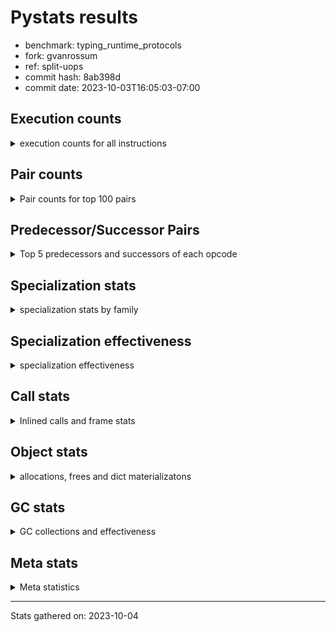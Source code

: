 
# Pystats results

- benchmark: typing_runtime_protocols
- fork: gvanrossum
- ref: split-uops
- commit hash: 8ab398d
- commit date: 2023-10-03T16:05:03-07:00

## Execution counts

<details>
<summary> execution counts for all instructions </summary>

|Name | Count | Self | Cumulative | Miss ratio | 
|---|---:|---:|---:|---:|
| LOAD_GLOBAL_MODULE | 49,718,488 | 13.6% | 13.6% |  |
| LOAD_FAST | 45,767,916 | 12.5% | 26.0% |  |
| STORE_FAST | 24,601,896 | 6.7% | 32.7% |  |
| LOAD_GLOBAL_BUILTIN | 22,364,520 | 6.1% | 38.8% |  |
| CALL | 20,822,000 | 5.7% | 44.5% |  |
| LOAD_FAST_LOAD_FAST | 16,988,460 | 4.6% | 49.2% |  |
| IS_OP | 16,373,760 | 4.5% | 53.6% |  |
| RESUME_CHECK | 15,606,180 | 4.3% | 57.9% |  |
| POP_JUMP_IF_FALSE | 15,243,264 | 4.2% | 62.0% |  |
| POP_JUMP_IF_TRUE | 14,788,608 | 4.0% | 66.1% |  |
| RETURN_VALUE | 12,226,680 | 3.3% | 69.4% |  |
| CALL_PY_EXACT_ARGS | 9,836,544 | 2.7% | 72.1% |  |
| LOAD_CONST | 9,763,416 | 2.7% | 74.7% |  |
| LOAD_ATTR | 7,915,504 | 2.2% | 76.9% |  |
| JUMP_BACKWARD | 6,992,952 | 1.9% | 78.8% |  |
| CONTAINS_OP | 6,285,312 | 1.7% | 80.5% |  |
| CALL_TYPE_1 | 6,285,312 | 1.7% | 82.2% |  |
| FOR_ITER_TUPLE | 6,193,992 | 1.7% | 83.9% |  |
| CALL_BUILTIN_FAST | 5,990,700 | 1.6% | 85.6% |  |
| TO_BOOL_BOOL | 5,990,400 | 1.6% | 87.2% |  |
| POP_TOP | 4,854,120 | 1.3% | 88.5% |  |
| NOP | 3,551,292 | 1.0% | 89.5% |  |
| GET_ITER | 3,496,116 | 1.0% | 90.4% |  |
| FOR_ITER_LIST | 2,334,720 | 0.6% | 91.1% |  |
| RETURN_CONST | 1,997,100 | 0.5% | 91.6% |  |
| INTERPRETER_EXIT | 1,997,100 | 0.5% | 92.2% |  |
| LOAD_DEREF | 1,996,980 | 0.5% | 92.7% |  |
| COPY_FREE_VARS | 1,996,860 | 0.5% | 93.3% |  |
| LOAD_SUPER_ATTR_METHOD | 1,996,800 | 0.5% | 93.8% |  |
| CALL_ISINSTANCE | 1,996,800 | 0.5% | 94.3% |  |
| CALL_BOUND_METHOD_EXACT_ARGS | 1,996,800 | 0.5% | 94.9% |  |
| FOR_ITER | 1,930,076 | 0.5% | 95.4% |  |
| PUSH_NULL | 1,776,696 | 0.5% | 95.9% |  |
| LOAD_ATTR_CLASS | 1,775,616 | 0.5% | 96.4% |  |
| JUMP_FORWARD | 1,775,616 | 0.5% | 96.9% |  |
| CALL_PY_WITH_DEFAULTS | 1,775,616 | 0.5% | 97.4% |  |
| CALL_METHOD_DESCRIPTOR_FAST | 1,775,616 | 0.5% | 97.8% |  |
| BUILD_MAP | 1,775,616 | 0.5% | 98.3% |  |
| RAISE_VARARGS | 1,382,400 | 0.4% | 98.7% |  |
| PUSH_EXC_INFO | 1,382,400 | 0.4% | 99.1% |  |
| POP_EXCEPT | 1,382,400 | 0.4% | 99.5% |  |
| CHECK_EXC_MATCH | 1,382,400 | 0.4% | 99.8% |  |
| POP_JUMP_IF_NONE | 393,216 | 0.1% | 99.9% |  |
| SWAP | 92,280 | 0.0% | 100.0% |  |
| BINARY_SUBSCR | 92,200 | 0.0% | 100.0% |  |
| FOR_ITER_RANGE | 30,780 | 0.0% | 100.0% |  |
| LIST_APPEND | 780 | 0.0% | 100.0% |  |
| LOAD_GLOBAL | 460 | 0.0% | 100.0% |  |
| STORE_ATTR_INSTANCE_VALUE | 240 | 0.0% | 100.0% |  |
| BUILD_LIST | 180 | 0.0% | 100.0% |  |
| LOAD_ATTR_MODULE | 160 | 0.0% | 100.0% |  |
| CALL_FUNCTION_EX | 120 | 0.0% | 100.0% |  |
| STORE_ATTR | 80 | 0.0% | 100.0% |  |
| LOAD_FAST_AND_CLEAR | 60 | 0.0% | 100.0% |  |
| LIST_EXTEND | 60 | 0.0% | 100.0% |  |
| CALL_INTRINSIC_1 | 60 | 0.0% | 100.0% |  |
| CALL_BUILTIN_CLASS | 60 | 0.0% | 100.0% |  |
| BUILD_TUPLE | 60 | 0.0% | 100.0% |  |
| BINARY_OP_SUBTRACT_FLOAT | 60 | 0.0% | 100.0% |  |
| BINARY_OP | 20 | 0.0% | 100.0% |  |


</details>

## Pair counts

<details>
<summary> Pair counts for top 100 pairs </summary>

|Pair | Count | Self | Cumulative | 
|---|---:|---:|---:|
| LOAD_GLOBAL_MODULE IS_OP | 14,991,360 | 4.1% | 4.1% |
| RESUME_CHECK LOAD_GLOBAL_MODULE | 11,833,384 | 3.2% | 7.3% |
| LOAD_GLOBAL_BUILTIN LOAD_FAST | 11,661,372 | 3.2% | 10.5% |
| LOAD_GLOBAL_MODULE LOAD_FAST | 11,612,160 | 3.2% | 13.7% |
| LOAD_FAST CALL | 11,218,964 | 3.1% | 16.7% |
| LOAD_FAST LOAD_GLOBAL_MODULE | 10,481,664 | 2.9% | 19.6% |
| IS_OP POP_JUMP_IF_FALSE | 10,088,448 | 2.8% | 22.3% |
| CALL_PY_EXACT_ARGS RESUME_CHECK | 9,836,544 | 2.7% | 25.0% |
| STORE_FAST LOAD_GLOBAL_BUILTIN | 7,323,988 | 2.0% | 27.0% |
| POP_JUMP_IF_FALSE LOAD_FAST | 7,102,464 | 1.9% | 28.9% |
| CALL CALL | 6,290,460 | 1.7% | 30.7% |
| LOAD_GLOBAL_MODULE LOAD_GLOBAL_MODULE | 6,285,952 | 1.7% | 32.4% |
| STORE_FAST LOAD_GLOBAL_MODULE | 6,285,392 | 1.7% | 34.1% |
| LOAD_FAST CALL_TYPE_1 | 6,285,312 | 1.7% | 35.8% |
| IS_OP POP_JUMP_IF_TRUE | 6,285,312 | 1.7% | 37.5% |
| CALL RETURN_VALUE | 6,285,312 | 1.7% | 39.2% |
| LOAD_FAST LOAD_CONST | 5,769,216 | 1.6% | 40.8% |
| RETURN_VALUE STORE_FAST | 5,720,064 | 1.6% | 42.4% |
| STORE_FAST LOAD_FAST | 5,665,548 | 1.5% | 43.9% |
| LOAD_GLOBAL_MODULE LOAD_FAST_LOAD_FAST | 5,548,032 | 1.5% | 45.4% |
| FOR_ITER_TUPLE STORE_FAST | 4,510,536 | 1.2% | 46.7% |
| RETURN_VALUE LOAD_GLOBAL_MODULE | 4,509,716 | 1.2% | 47.9% |
| POP_JUMP_IF_TRUE LOAD_FAST_LOAD_FAST | 4,509,696 | 1.2% | 49.1% |
| LOAD_GLOBAL_MODULE LOAD_GLOBAL_BUILTIN | 4,509,696 | 1.2% | 50.3% |
| LOAD_FAST_LOAD_FAST LOAD_ATTR | 4,509,696 | 1.2% | 51.6% |
| LOAD_ATTR CONTAINS_OP | 4,509,696 | 1.2% | 52.8% |
| CONTAINS_OP POP_JUMP_IF_TRUE | 4,509,696 | 1.2% | 54.0% |
| CALL_TYPE_1 CALL_PY_EXACT_ARGS | 4,509,696 | 1.2% | 55.3% |
| JUMP_BACKWARD FOR_ITER_TUPLE | 4,418,316 | 1.2% | 56.5% |
| POP_JUMP_IF_TRUE JUMP_BACKWARD | 4,417,536 | 1.2% | 57.7% |
| LOAD_CONST CALL_BUILTIN_FAST | 3,993,900 | 1.1% | 58.8% |
| TO_BOOL_BOOL POP_JUMP_IF_TRUE | 3,993,600 | 1.1% | 59.9% |
| POP_JUMP_IF_TRUE LOAD_GLOBAL_BUILTIN | 3,993,600 | 1.1% | 60.9% |
| LOAD_CONST LOAD_CONST | 3,993,600 | 1.1% | 62.0% |
| CALL_BUILTIN_FAST TO_BOOL_BOOL | 3,993,600 | 1.1% | 63.1% |
| STORE_FAST NOP | 3,551,232 | 1.0% | 64.1% |
| LOAD_FAST_LOAD_FAST CALL_PY_EXACT_ARGS | 3,551,232 | 1.0% | 65.1% |
| POP_JUMP_IF_FALSE LOAD_GLOBAL_BUILTIN | 3,379,200 | 0.9% | 66.0% |
| CALL STORE_FAST | 3,311,676 | 0.9% | 66.9% |
| JUMP_BACKWARD FOR_ITER_LIST | 2,150,400 | 0.6% | 67.5% |
| FOR_ITER_LIST STORE_FAST | 2,150,400 | 0.6% | 68.1% |
| RETURN_CONST INTERPRETER_EXIT | 1,997,100 | 0.5% | 68.6% |
| POP_TOP JUMP_BACKWARD | 1,997,100 | 0.5% | 69.1% |
| LOAD_GLOBAL_BUILTIN LOAD_FAST_LOAD_FAST | 1,997,100 | 0.5% | 69.7% |
| COPY_FREE_VARS RESUME_CHECK | 1,996,860 | 0.5% | 70.2% |
| TO_BOOL_BOOL POP_JUMP_IF_FALSE | 1,996,800 | 0.5% | 70.8% |
| RETURN_VALUE TO_BOOL_BOOL | 1,996,800 | 0.5% | 71.3% |
| RESUME_CHECK LOAD_FAST | 1,996,800 | 0.5% | 71.9% |
| LOAD_SUPER_ATTR_METHOD LOAD_FAST | 1,996,800 | 0.5% | 72.4% |
| LOAD_GLOBAL_BUILTIN LOAD_DEREF | 1,996,800 | 0.5% | 73.0% |
| LOAD_FAST_LOAD_FAST CALL_ISINSTANCE | 1,996,800 | 0.5% | 73.5% |
| LOAD_FAST_LOAD_FAST CALL_BUILTIN_FAST | 1,996,800 | 0.5% | 74.0% |
| LOAD_FAST LOAD_SUPER_ATTR_METHOD | 1,996,800 | 0.5% | 74.6% |
| LOAD_FAST CALL_BOUND_METHOD_EXACT_ARGS | 1,996,800 | 0.5% | 75.1% |
| LOAD_DEREF LOAD_FAST | 1,996,800 | 0.5% | 75.7% |
| CALL_ISINSTANCE POP_TOP | 1,996,800 | 0.5% | 76.2% |
| CALL_BUILTIN_FAST RETURN_VALUE | 1,996,800 | 0.5% | 76.8% |
| CALL_BOUND_METHOD_EXACT_ARGS RESUME_CHECK | 1,996,800 | 0.5% | 77.3% |
| CACHE COPY_FREE_VARS | 1,996,800 | 0.5% | 77.9% |
| LOAD_ATTR LOAD_FAST | 1,867,776 | 0.5% | 78.4% |
| LOAD_FAST PUSH_NULL | 1,776,396 | 0.5% | 78.8% |
| FOR_ITER STORE_FAST | 1,775,916 | 0.5% | 79.3% |
| STORE_FAST JUMP_FORWARD | 1,775,616 | 0.5% | 79.8% |
| RESUME_CHECK BUILD_MAP | 1,775,616 | 0.5% | 80.3% |
| PUSH_NULL LOAD_FAST_LOAD_FAST | 1,775,616 | 0.5% | 80.8% |
| POP_JUMP_IF_TRUE LOAD_GLOBAL_MODULE | 1,775,616 | 0.5% | 81.3% |
| NOP LOAD_GLOBAL_BUILTIN | 1,775,616 | 0.5% | 81.8% |
| NOP LOAD_FAST | 1,775,616 | 0.5% | 82.2% |
| LOAD_GLOBAL_MODULE STORE_FAST | 1,775,616 | 0.5% | 82.7% |
| LOAD_GLOBAL_MODULE CALL_METHOD_DESCRIPTOR_FAST | 1,775,616 | 0.5% | 83.2% |
| LOAD_GLOBAL_BUILTIN LOAD_GLOBAL_MODULE | 1,775,616 | 0.5% | 83.7% |
| LOAD_GLOBAL_BUILTIN LOAD_ATTR_CLASS | 1,775,616 | 0.5% | 84.2% |
| LOAD_GLOBAL_BUILTIN LOAD_ATTR | 1,775,616 | 0.5% | 84.7% |
| LOAD_FAST_LOAD_FAST LOAD_GLOBAL_MODULE | 1,775,616 | 0.5% | 85.1% |
| LOAD_FAST_LOAD_FAST CALL_PY_WITH_DEFAULTS | 1,775,616 | 0.5% | 85.6% |
| LOAD_FAST STORE_FAST | 1,775,616 | 0.5% | 86.1% |
| LOAD_FAST CALL_PY_EXACT_ARGS | 1,775,616 | 0.5% | 86.6% |
| LOAD_CONST CALL | 1,775,616 | 0.5% | 87.1% |
| LOAD_ATTR_CLASS LOAD_FAST_LOAD_FAST | 1,775,616 | 0.5% | 87.6% |
| JUMP_FORWARD LOAD_GLOBAL_MODULE | 1,775,616 | 0.5% | 88.0% |
| GET_ITER FOR_ITER_TUPLE | 1,775,616 | 0.5% | 88.5% |
| CONTAINS_OP POP_JUMP_IF_FALSE | 1,775,616 | 0.5% | 89.0% |
| CALL_TYPE_1 STORE_FAST | 1,775,616 | 0.5% | 89.5% |
| CALL_PY_WITH_DEFAULTS RESUME_CHECK | 1,775,616 | 0.5% | 90.0% |
| CALL_METHOD_DESCRIPTOR_FAST RETURN_VALUE | 1,775,616 | 0.5% | 90.5% |
| CALL GET_ITER | 1,775,616 | 0.5% | 91.0% |
| CALL CONTAINS_OP | 1,775,616 | 0.5% | 91.4% |
| BUILD_MAP STORE_FAST | 1,775,616 | 0.5% | 91.9% |
| LOAD_GLOBAL_MODULE RETURN_VALUE | 1,683,456 | 0.5% | 92.4% |
| FOR_ITER_TUPLE LOAD_GLOBAL_MODULE | 1,683,456 | 0.5% | 92.8% |
| LOAD_FAST LOAD_ATTR | 1,628,160 | 0.4% | 93.3% |
| GET_ITER FOR_ITER | 1,536,060 | 0.4% | 93.7% |
| POP_JUMP_IF_FALSE LOAD_GLOBAL_MODULE | 1,536,000 | 0.4% | 94.1% |
| LOAD_GLOBAL_MODULE CALL | 1,536,000 | 0.4% | 94.5% |
| LOAD_ATTR GET_ITER | 1,536,000 | 0.4% | 95.0% |
| RAISE_VARARGS PUSH_EXC_INFO | 1,382,400 | 0.4% | 95.3% |
| PUSH_EXC_INFO LOAD_GLOBAL_BUILTIN | 1,382,400 | 0.4% | 95.7% |
| POP_TOP RETURN_CONST | 1,382,400 | 0.4% | 96.1% |
| POP_TOP POP_EXCEPT | 1,382,400 | 0.4% | 96.5% |
| POP_JUMP_IF_FALSE POP_TOP | 1,382,400 | 0.4% | 96.8% |


</details>

## Predecessor/Successor Pairs

<details>
<summary> Top 5 predecessors and successors of each opcode </summary>

### CACHE

<details>
<summary> Successors and predecessors for CACHE </summary>

|Predecessors | Count | Percentage | 
|---|---:|---:|

|Successors | Count | Percentage | 
|---|---:|---:|
| COPY_FREE_VARS | 1,996,800 | 100.0% |
| RESUME_CHECK | 300 | 0.0% |


</details>

### BINARY_SUBSCR

<details>
<summary> Successors and predecessors for BINARY_SUBSCR </summary>

|Predecessors | Count | Percentage | 
|---|---:|---:|
| LOAD_FAST | 92,160 | 100.0% |
| BINARY_SUBSCR | 40 | 0.0% |

|Successors | Count | Percentage | 
|---|---:|---:|
| SWAP | 92,160 | 100.0% |
| BINARY_SUBSCR | 40 | 0.0% |


</details>

### CHECK_EXC_MATCH

<details>
<summary> Successors and predecessors for CHECK_EXC_MATCH </summary>

|Predecessors | Count | Percentage | 
|---|---:|---:|
| LOAD_GLOBAL_BUILTIN | 1,382,400 | 100.0% |

|Successors | Count | Percentage | 
|---|---:|---:|
| POP_JUMP_IF_FALSE | 1,382,400 | 100.0% |


</details>

### GET_ITER

<details>
<summary> Successors and predecessors for GET_ITER </summary>

|Predecessors | Count | Percentage | 
|---|---:|---:|
| CALL | 1,775,616 | 50.8% |
| LOAD_ATTR | 1,536,000 | 43.9% |
| LOAD_FAST | 184,320 | 5.3% |
| LOAD_CONST | 60 | 0.0% |
| CALL_BUILTIN_CLASS | 60 | 0.0% |

|Successors | Count | Percentage | 
|---|---:|---:|
| FOR_ITER_TUPLE | 1,775,616 | 50.8% |
| FOR_ITER | 1,536,060 | 43.9% |
| FOR_ITER_LIST | 184,320 | 5.3% |
| LOAD_FAST_AND_CLEAR | 60 | 0.0% |
| FOR_ITER_RANGE | 60 | 0.0% |


</details>

### INTERPRETER_EXIT

<details>
<summary> Successors and predecessors for INTERPRETER_EXIT </summary>

|Predecessors | Count | Percentage | 
|---|---:|---:|
| RETURN_CONST | 1,997,100 | 100.0% |

|Successors | Count | Percentage | 
|---|---:|---:|


</details>

### NOP

<details>
<summary> Successors and predecessors for NOP </summary>

|Predecessors | Count | Percentage | 
|---|---:|---:|
| STORE_FAST | 3,551,232 | 100.0% |
| POP_TOP | 60 | 0.0% |

|Successors | Count | Percentage | 
|---|---:|---:|
| LOAD_GLOBAL_BUILTIN | 1,775,616 | 50.0% |
| LOAD_FAST | 1,775,616 | 50.0% |
| LOAD_DEREF | 60 | 0.0% |


</details>

### POP_EXCEPT

<details>
<summary> Successors and predecessors for POP_EXCEPT </summary>

|Predecessors | Count | Percentage | 
|---|---:|---:|
| POP_TOP | 1,382,400 | 100.0% |

|Successors | Count | Percentage | 
|---|---:|---:|
| POP_TOP | 1,382,400 | 100.0% |


</details>

### POP_TOP

<details>
<summary> Successors and predecessors for POP_TOP </summary>

|Predecessors | Count | Percentage | 
|---|---:|---:|
| CALL_ISINSTANCE | 1,996,800 | 41.1% |
| POP_JUMP_IF_FALSE | 1,382,400 | 28.5% |
| POP_EXCEPT | 1,382,400 | 28.5% |
| SWAP | 92,160 | 1.9% |
| CALL_BUILTIN_FAST | 300 | 0.0% |

|Successors | Count | Percentage | 
|---|---:|---:|
| JUMP_BACKWARD | 1,997,100 | 41.1% |
| RETURN_CONST | 1,382,400 | 28.5% |
| POP_EXCEPT | 1,382,400 | 28.5% |
| RETURN_VALUE | 92,160 | 1.9% |
| NOP | 60 | 0.0% |


</details>

### PUSH_EXC_INFO

<details>
<summary> Successors and predecessors for PUSH_EXC_INFO </summary>

|Predecessors | Count | Percentage | 
|---|---:|---:|
| RAISE_VARARGS | 1,382,400 | 100.0% |

|Successors | Count | Percentage | 
|---|---:|---:|
| LOAD_GLOBAL_BUILTIN | 1,382,400 | 100.0% |


</details>

### PUSH_NULL

<details>
<summary> Successors and predecessors for PUSH_NULL </summary>

|Predecessors | Count | Percentage | 
|---|---:|---:|
| LOAD_FAST | 1,776,396 | 100.0% |
| LOAD_ATTR_MODULE | 160 | 0.0% |
| LOAD_DEREF | 120 | 0.0% |
| LOAD_ATTR | 20 | 0.0% |

|Successors | Count | Percentage | 
|---|---:|---:|
| LOAD_FAST_LOAD_FAST | 1,775,616 | 99.9% |
| CALL | 960 | 0.1% |
| LOAD_FAST | 120 | 0.0% |


</details>

### RETURN_VALUE

<details>
<summary> Successors and predecessors for RETURN_VALUE </summary>

|Predecessors | Count | Percentage | 
|---|---:|---:|
| CALL | 6,285,312 | 51.4% |
| CALL_BUILTIN_FAST | 1,996,800 | 16.3% |
| CALL_METHOD_DESCRIPTOR_FAST | 1,775,616 | 14.5% |
| LOAD_GLOBAL_MODULE | 1,683,456 | 13.8% |
| LOAD_FAST | 393,216 | 3.2% |

|Successors | Count | Percentage | 
|---|---:|---:|
| STORE_FAST | 5,720,064 | 46.8% |
| LOAD_GLOBAL_MODULE | 4,509,716 | 36.9% |
| TO_BOOL_BOOL | 1,996,800 | 16.3% |
| RETURN_VALUE | 60 | 0.0% |
| LOAD_GLOBAL | 40 | 0.0% |


</details>

### BINARY_OP

<details>
<summary> Successors and predecessors for BINARY_OP </summary>

|Predecessors | Count | Percentage | 
|---|---:|---:|
| LOAD_FAST | 20 | 100.0% |

|Successors | Count | Percentage | 
|---|---:|---:|
| BINARY_OP_SUBTRACT_FLOAT | 20 | 100.0% |


</details>

### BUILD_LIST

<details>
<summary> Successors and predecessors for BUILD_LIST </summary>

|Predecessors | Count | Percentage | 
|---|---:|---:|
| SWAP | 60 | 33.3% |
| LOAD_GLOBAL_MODULE | 60 | 33.3% |
| LOAD_FAST | 60 | 33.3% |

|Successors | Count | Percentage | 
|---|---:|---:|
| SWAP | 60 | 33.3% |
| STORE_FAST | 60 | 33.3% |
| LOAD_DEREF | 60 | 33.3% |


</details>

### BUILD_MAP

<details>
<summary> Successors and predecessors for BUILD_MAP </summary>

|Predecessors | Count | Percentage | 
|---|---:|---:|
| RESUME_CHECK | 1,775,616 | 100.0% |

|Successors | Count | Percentage | 
|---|---:|---:|
| STORE_FAST | 1,775,616 | 100.0% |


</details>

### BUILD_TUPLE

<details>
<summary> Successors and predecessors for BUILD_TUPLE </summary>

|Predecessors | Count | Percentage | 
|---|---:|---:|
| LOAD_GLOBAL_MODULE | 60 | 100.0% |

|Successors | Count | Percentage | 
|---|---:|---:|
| GET_ITER | 60 | 100.0% |


</details>

### CALL

<details>
<summary> Successors and predecessors for CALL </summary>

|Predecessors | Count | Percentage | 
|---|---:|---:|
| LOAD_FAST | 11,218,964 | 53.9% |
| CALL | 6,290,460 | 30.2% |
| LOAD_CONST | 1,775,616 | 8.5% |
| LOAD_GLOBAL_MODULE | 1,536,000 | 7.4% |
| PUSH_NULL | 960 | 0.0% |

|Successors | Count | Percentage | 
|---|---:|---:|
| CALL | 6,290,460 | 30.2% |
| RETURN_VALUE | 6,285,312 | 30.2% |
| STORE_FAST | 3,311,676 | 15.9% |
| GET_ITER | 1,775,616 | 8.5% |
| CONTAINS_OP | 1,775,616 | 8.5% |


</details>

### CALL_FUNCTION_EX

<details>
<summary> Successors and predecessors for CALL_FUNCTION_EX </summary>

|Predecessors | Count | Percentage | 
|---|---:|---:|
| LOAD_FAST | 60 | 50.0% |
| CALL_INTRINSIC_1 | 60 | 50.0% |

|Successors | Count | Percentage | 
|---|---:|---:|
| RESUME_CHECK | 60 | 50.0% |
| COPY_FREE_VARS | 60 | 50.0% |


</details>

### CALL_INTRINSIC_1

<details>
<summary> Successors and predecessors for CALL_INTRINSIC_1 </summary>

|Predecessors | Count | Percentage | 
|---|---:|---:|
| LIST_EXTEND | 60 | 100.0% |

|Successors | Count | Percentage | 
|---|---:|---:|
| CALL_FUNCTION_EX | 60 | 100.0% |


</details>

### CONTAINS_OP

<details>
<summary> Successors and predecessors for CONTAINS_OP </summary>

|Predecessors | Count | Percentage | 
|---|---:|---:|
| LOAD_ATTR | 4,509,696 | 71.7% |
| CALL | 1,775,616 | 28.3% |

|Successors | Count | Percentage | 
|---|---:|---:|
| POP_JUMP_IF_TRUE | 4,509,696 | 71.7% |
| POP_JUMP_IF_FALSE | 1,775,616 | 28.3% |


</details>

### COPY_FREE_VARS

<details>
<summary> Successors and predecessors for COPY_FREE_VARS </summary>

|Predecessors | Count | Percentage | 
|---|---:|---:|
| CACHE | 1,996,800 | 100.0% |
| CALL_FUNCTION_EX | 60 | 0.0% |

|Successors | Count | Percentage | 
|---|---:|---:|
| RESUME_CHECK | 1,996,860 | 100.0% |


</details>

### FOR_ITER

<details>
<summary> Successors and predecessors for FOR_ITER </summary>

|Predecessors | Count | Percentage | 
|---|---:|---:|
| GET_ITER | 1,536,060 | 79.6% |
| JUMP_BACKWARD | 393,516 | 20.4% |
| FOR_ITER | 500 | 0.0% |

|Successors | Count | Percentage | 
|---|---:|---:|
| STORE_FAST | 1,775,916 | 92.0% |
| RETURN_CONST | 153,660 | 8.0% |
| FOR_ITER | 500 | 0.0% |


</details>

### IS_OP

<details>
<summary> Successors and predecessors for IS_OP </summary>

|Predecessors | Count | Percentage | 
|---|---:|---:|
| LOAD_GLOBAL_MODULE | 14,991,360 | 91.6% |
| LOAD_FAST_LOAD_FAST | 1,382,400 | 8.4% |

|Successors | Count | Percentage | 
|---|---:|---:|
| POP_JUMP_IF_FALSE | 10,088,448 | 61.6% |
| POP_JUMP_IF_TRUE | 6,285,312 | 38.4% |


</details>

### JUMP_BACKWARD

<details>
<summary> Successors and predecessors for JUMP_BACKWARD </summary>

|Predecessors | Count | Percentage | 
|---|---:|---:|
| POP_JUMP_IF_TRUE | 4,417,536 | 63.2% |
| POP_TOP | 1,997,100 | 28.6% |
| POP_JUMP_IF_NONE | 393,216 | 5.6% |
| FOR_ITER_LIST | 184,320 | 2.6% |
| LIST_APPEND | 780 | 0.0% |

|Successors | Count | Percentage | 
|---|---:|---:|
| FOR_ITER_TUPLE | 4,418,316 | 63.2% |
| FOR_ITER_LIST | 2,150,400 | 30.8% |
| FOR_ITER | 393,516 | 5.6% |
| FOR_ITER_RANGE | 30,720 | 0.4% |


</details>

### JUMP_FORWARD

<details>
<summary> Successors and predecessors for JUMP_FORWARD </summary>

|Predecessors | Count | Percentage | 
|---|---:|---:|
| STORE_FAST | 1,775,616 | 100.0% |

|Successors | Count | Percentage | 
|---|---:|---:|
| LOAD_GLOBAL_MODULE | 1,775,616 | 100.0% |


</details>

### LIST_APPEND

<details>
<summary> Successors and predecessors for LIST_APPEND </summary>

|Predecessors | Count | Percentage | 
|---|---:|---:|
| CALL | 780 | 100.0% |

|Successors | Count | Percentage | 
|---|---:|---:|
| JUMP_BACKWARD | 780 | 100.0% |


</details>

### LIST_EXTEND

<details>
<summary> Successors and predecessors for LIST_EXTEND </summary>

|Predecessors | Count | Percentage | 
|---|---:|---:|
| LOAD_DEREF | 60 | 100.0% |

|Successors | Count | Percentage | 
|---|---:|---:|
| CALL_INTRINSIC_1 | 60 | 100.0% |


</details>

### LOAD_ATTR

<details>
<summary> Successors and predecessors for LOAD_ATTR </summary>

|Predecessors | Count | Percentage | 
|---|---:|---:|
| LOAD_FAST_LOAD_FAST | 4,509,696 | 57.0% |
| LOAD_GLOBAL_BUILTIN | 1,775,616 | 22.4% |
| LOAD_FAST | 1,628,160 | 20.6% |
| LOAD_ATTR | 1,952 | 0.0% |
| LOAD_GLOBAL_MODULE | 60 | 0.0% |

|Successors | Count | Percentage | 
|---|---:|---:|
| CONTAINS_OP | 4,509,696 | 57.0% |
| LOAD_FAST | 1,867,776 | 23.6% |
| GET_ITER | 1,536,000 | 19.4% |
| LOAD_ATTR | 1,952 | 0.0% |
| LOAD_ATTR_MODULE | 60 | 0.0% |


</details>

### LOAD_CONST

<details>
<summary> Successors and predecessors for LOAD_CONST </summary>

|Predecessors | Count | Percentage | 
|---|---:|---:|
| LOAD_FAST | 5,769,216 | 59.1% |
| LOAD_CONST | 3,993,600 | 40.9% |
| RESUME_CHECK | 300 | 0.0% |
| LOAD_FAST_LOAD_FAST | 300 | 0.0% |

|Successors | Count | Percentage | 
|---|---:|---:|
| CALL_BUILTIN_FAST | 3,993,900 | 40.9% |
| LOAD_CONST | 3,993,600 | 40.9% |
| CALL | 1,775,616 | 18.2% |
| LOAD_FAST | 240 | 0.0% |
| GET_ITER | 60 | 0.0% |


</details>

### LOAD_DEREF

<details>
<summary> Successors and predecessors for LOAD_DEREF </summary>

|Predecessors | Count | Percentage | 
|---|---:|---:|
| LOAD_GLOBAL_BUILTIN | 1,996,800 | 100.0% |
| RESUME_CHECK | 60 | 0.0% |
| NOP | 60 | 0.0% |
| BUILD_LIST | 60 | 0.0% |

|Successors | Count | Percentage | 
|---|---:|---:|
| LOAD_FAST | 1,996,800 | 100.0% |
| PUSH_NULL | 120 | 0.0% |
| LIST_EXTEND | 60 | 0.0% |


</details>

### LOAD_FAST

<details>
<summary> Successors and predecessors for LOAD_FAST </summary>

|Predecessors | Count | Percentage | 
|---|---:|---:|
| LOAD_GLOBAL_BUILTIN | 11,661,372 | 25.5% |
| LOAD_GLOBAL_MODULE | 11,612,160 | 25.4% |
| POP_JUMP_IF_FALSE | 7,102,464 | 15.5% |
| STORE_FAST | 5,665,548 | 12.4% |
| RESUME_CHECK | 1,996,800 | 4.4% |

|Successors | Count | Percentage | 
|---|---:|---:|
| CALL | 11,218,964 | 24.5% |
| LOAD_GLOBAL_MODULE | 10,481,664 | 22.9% |
| CALL_TYPE_1 | 6,285,312 | 13.7% |
| LOAD_CONST | 5,769,216 | 12.6% |
| LOAD_SUPER_ATTR_METHOD | 1,996,800 | 4.4% |


</details>

### LOAD_FAST_AND_CLEAR

<details>
<summary> Successors and predecessors for LOAD_FAST_AND_CLEAR </summary>

|Predecessors | Count | Percentage | 
|---|---:|---:|
| GET_ITER | 60 | 100.0% |

|Successors | Count | Percentage | 
|---|---:|---:|
| SWAP | 60 | 100.0% |


</details>

### LOAD_FAST_LOAD_FAST

<details>
<summary> Successors and predecessors for LOAD_FAST_LOAD_FAST </summary>

|Predecessors | Count | Percentage | 
|---|---:|---:|
| LOAD_GLOBAL_MODULE | 5,548,032 | 32.7% |
| POP_JUMP_IF_TRUE | 4,509,696 | 26.5% |
| LOAD_GLOBAL_BUILTIN | 1,997,100 | 11.8% |
| PUSH_NULL | 1,775,616 | 10.5% |
| LOAD_ATTR_CLASS | 1,775,616 | 10.5% |

|Successors | Count | Percentage | 
|---|---:|---:|
| LOAD_ATTR | 4,509,696 | 26.5% |
| CALL_PY_EXACT_ARGS | 3,551,232 | 20.9% |
| CALL_ISINSTANCE | 1,996,800 | 11.8% |
| CALL_BUILTIN_FAST | 1,996,800 | 11.8% |
| LOAD_GLOBAL_MODULE | 1,775,616 | 10.5% |


</details>

### LOAD_GLOBAL

<details>
<summary> Successors and predecessors for LOAD_GLOBAL </summary>

|Predecessors | Count | Percentage | 
|---|---:|---:|
| LOAD_GLOBAL_MODULE | 320 | 69.6% |
| STORE_FAST | 60 | 13.0% |
| RETURN_VALUE | 40 | 8.7% |
| RESUME_CHECK | 20 | 4.3% |
| FOR_ITER_RANGE | 20 | 4.3% |

|Successors | Count | Percentage | 
|---|---:|---:|
| LOAD_GLOBAL_MODULE | 420 | 91.3% |
| LOAD_GLOBAL_BUILTIN | 20 | 4.3% |
| LOAD_ATTR | 20 | 4.3% |


</details>

### POP_JUMP_IF_FALSE

<details>
<summary> Successors and predecessors for POP_JUMP_IF_FALSE </summary>

|Predecessors | Count | Percentage | 
|---|---:|---:|
| IS_OP | 10,088,448 | 66.2% |
| TO_BOOL_BOOL | 1,996,800 | 13.1% |
| CONTAINS_OP | 1,775,616 | 11.6% |
| CHECK_EXC_MATCH | 1,382,400 | 9.1% |

|Successors | Count | Percentage | 
|---|---:|---:|
| LOAD_FAST | 7,102,464 | 46.6% |
| LOAD_GLOBAL_BUILTIN | 3,379,200 | 22.2% |
| LOAD_GLOBAL_MODULE | 1,536,000 | 10.1% |
| POP_TOP | 1,382,400 | 9.1% |
| LOAD_FAST_LOAD_FAST | 1,382,400 | 9.1% |


</details>

### POP_JUMP_IF_NONE

<details>
<summary> Successors and predecessors for POP_JUMP_IF_NONE </summary>

|Predecessors | Count | Percentage | 
|---|---:|---:|
| LOAD_FAST | 393,216 | 100.0% |

|Successors | Count | Percentage | 
|---|---:|---:|
| JUMP_BACKWARD | 393,216 | 100.0% |


</details>

### POP_JUMP_IF_TRUE

<details>
<summary> Successors and predecessors for POP_JUMP_IF_TRUE </summary>

|Predecessors | Count | Percentage | 
|---|---:|---:|
| IS_OP | 6,285,312 | 42.5% |
| CONTAINS_OP | 4,509,696 | 30.5% |
| TO_BOOL_BOOL | 3,993,600 | 27.0% |

|Successors | Count | Percentage | 
|---|---:|---:|
| LOAD_FAST_LOAD_FAST | 4,509,696 | 30.5% |
| JUMP_BACKWARD | 4,417,536 | 29.9% |
| LOAD_GLOBAL_BUILTIN | 3,993,600 | 27.0% |
| LOAD_GLOBAL_MODULE | 1,775,616 | 12.0% |
| LOAD_FAST | 92,160 | 0.6% |


</details>

### RAISE_VARARGS

<details>
<summary> Successors and predecessors for RAISE_VARARGS </summary>

|Predecessors | Count | Percentage | 
|---|---:|---:|
| CALL | 1,382,400 | 100.0% |

|Successors | Count | Percentage | 
|---|---:|---:|
| PUSH_EXC_INFO | 1,382,400 | 100.0% |


</details>

### RETURN_CONST

<details>
<summary> Successors and predecessors for RETURN_CONST </summary>

|Predecessors | Count | Percentage | 
|---|---:|---:|
| POP_TOP | 1,382,400 | 69.2% |
| POP_JUMP_IF_FALSE | 460,800 | 23.1% |
| FOR_ITER | 153,660 | 7.7% |
| STORE_ATTR_INSTANCE_VALUE | 240 | 0.0% |

|Successors | Count | Percentage | 
|---|---:|---:|
| INTERPRETER_EXIT | 1,997,100 | 100.0% |


</details>

### STORE_ATTR

<details>
<summary> Successors and predecessors for STORE_ATTR </summary>

|Predecessors | Count | Percentage | 
|---|---:|---:|
| LOAD_FAST | 80 | 100.0% |

|Successors | Count | Percentage | 
|---|---:|---:|
| STORE_ATTR_INSTANCE_VALUE | 80 | 100.0% |


</details>

### STORE_FAST

<details>
<summary> Successors and predecessors for STORE_FAST </summary>

|Predecessors | Count | Percentage | 
|---|---:|---:|
| RETURN_VALUE | 5,720,064 | 23.3% |
| FOR_ITER_TUPLE | 4,510,536 | 18.3% |
| CALL | 3,311,676 | 13.5% |
| FOR_ITER_LIST | 2,150,400 | 8.7% |
| FOR_ITER | 1,775,916 | 7.2% |

|Successors | Count | Percentage | 
|---|---:|---:|
| LOAD_GLOBAL_BUILTIN | 7,323,988 | 29.8% |
| LOAD_GLOBAL_MODULE | 6,285,392 | 25.5% |
| LOAD_FAST | 5,665,548 | 23.0% |
| NOP | 3,551,232 | 14.4% |
| JUMP_FORWARD | 1,775,616 | 7.2% |


</details>

### SWAP

<details>
<summary> Successors and predecessors for SWAP </summary>

|Predecessors | Count | Percentage | 
|---|---:|---:|
| BINARY_SUBSCR | 92,160 | 99.9% |
| LOAD_FAST_AND_CLEAR | 60 | 0.1% |
| BUILD_LIST | 60 | 0.1% |

|Successors | Count | Percentage | 
|---|---:|---:|
| POP_TOP | 92,160 | 99.9% |
| FOR_ITER_TUPLE | 60 | 0.1% |
| BUILD_LIST | 60 | 0.1% |


</details>

### BINARY_OP_SUBTRACT_FLOAT

<details>
<summary> Successors and predecessors for BINARY_OP_SUBTRACT_FLOAT </summary>

|Predecessors | Count | Percentage | 
|---|---:|---:|
| LOAD_FAST | 40 | 66.7% |
| BINARY_OP | 20 | 33.3% |

|Successors | Count | Percentage | 
|---|---:|---:|
| RETURN_VALUE | 60 | 100.0% |


</details>

### CALL_BOUND_METHOD_EXACT_ARGS

<details>
<summary> Successors and predecessors for CALL_BOUND_METHOD_EXACT_ARGS </summary>

|Predecessors | Count | Percentage | 
|---|---:|---:|
| LOAD_FAST | 1,996,800 | 100.0% |

|Successors | Count | Percentage | 
|---|---:|---:|
| RESUME_CHECK | 1,996,800 | 100.0% |


</details>

### CALL_BUILTIN_CLASS

<details>
<summary> Successors and predecessors for CALL_BUILTIN_CLASS </summary>

|Predecessors | Count | Percentage | 
|---|---:|---:|
| LOAD_FAST | 40 | 66.7% |
| CALL | 20 | 33.3% |

|Successors | Count | Percentage | 
|---|---:|---:|
| GET_ITER | 60 | 100.0% |


</details>

### CALL_BUILTIN_FAST

<details>
<summary> Successors and predecessors for CALL_BUILTIN_FAST </summary>

|Predecessors | Count | Percentage | 
|---|---:|---:|
| LOAD_CONST | 3,993,900 | 66.7% |
| LOAD_FAST_LOAD_FAST | 1,996,800 | 33.3% |

|Successors | Count | Percentage | 
|---|---:|---:|
| TO_BOOL_BOOL | 3,993,600 | 66.7% |
| RETURN_VALUE | 1,996,800 | 33.3% |
| POP_TOP | 300 | 0.0% |


</details>

### CALL_ISINSTANCE

<details>
<summary> Successors and predecessors for CALL_ISINSTANCE </summary>

|Predecessors | Count | Percentage | 
|---|---:|---:|
| LOAD_FAST_LOAD_FAST | 1,996,800 | 100.0% |

|Successors | Count | Percentage | 
|---|---:|---:|
| POP_TOP | 1,996,800 | 100.0% |


</details>

### CALL_METHOD_DESCRIPTOR_FAST

<details>
<summary> Successors and predecessors for CALL_METHOD_DESCRIPTOR_FAST </summary>

|Predecessors | Count | Percentage | 
|---|---:|---:|
| LOAD_GLOBAL_MODULE | 1,775,616 | 100.0% |

|Successors | Count | Percentage | 
|---|---:|---:|
| RETURN_VALUE | 1,775,616 | 100.0% |


</details>

### CALL_PY_EXACT_ARGS

<details>
<summary> Successors and predecessors for CALL_PY_EXACT_ARGS </summary>

|Predecessors | Count | Percentage | 
|---|---:|---:|
| CALL_TYPE_1 | 4,509,696 | 45.8% |
| LOAD_FAST_LOAD_FAST | 3,551,232 | 36.1% |
| LOAD_FAST | 1,775,616 | 18.1% |

|Successors | Count | Percentage | 
|---|---:|---:|
| RESUME_CHECK | 9,836,544 | 100.0% |


</details>

### CALL_PY_WITH_DEFAULTS

<details>
<summary> Successors and predecessors for CALL_PY_WITH_DEFAULTS </summary>

|Predecessors | Count | Percentage | 
|---|---:|---:|
| LOAD_FAST_LOAD_FAST | 1,775,616 | 100.0% |

|Successors | Count | Percentage | 
|---|---:|---:|
| RESUME_CHECK | 1,775,616 | 100.0% |


</details>

### CALL_TYPE_1

<details>
<summary> Successors and predecessors for CALL_TYPE_1 </summary>

|Predecessors | Count | Percentage | 
|---|---:|---:|
| LOAD_FAST | 6,285,312 | 100.0% |

|Successors | Count | Percentage | 
|---|---:|---:|
| CALL_PY_EXACT_ARGS | 4,509,696 | 71.7% |
| STORE_FAST | 1,775,616 | 28.3% |


</details>

### FOR_ITER_LIST

<details>
<summary> Successors and predecessors for FOR_ITER_LIST </summary>

|Predecessors | Count | Percentage | 
|---|---:|---:|
| JUMP_BACKWARD | 2,150,400 | 92.1% |
| GET_ITER | 184,320 | 7.9% |

|Successors | Count | Percentage | 
|---|---:|---:|
| STORE_FAST | 2,150,400 | 92.1% |
| JUMP_BACKWARD | 184,320 | 7.9% |


</details>

### FOR_ITER_RANGE

<details>
<summary> Successors and predecessors for FOR_ITER_RANGE </summary>

|Predecessors | Count | Percentage | 
|---|---:|---:|
| JUMP_BACKWARD | 30,720 | 99.8% |
| GET_ITER | 60 | 0.2% |

|Successors | Count | Percentage | 
|---|---:|---:|
| STORE_FAST | 30,720 | 99.8% |
| LOAD_GLOBAL_MODULE | 40 | 0.1% |
| LOAD_GLOBAL | 20 | 0.1% |


</details>

### FOR_ITER_TUPLE

<details>
<summary> Successors and predecessors for FOR_ITER_TUPLE </summary>

|Predecessors | Count | Percentage | 
|---|---:|---:|
| JUMP_BACKWARD | 4,418,316 | 71.3% |
| GET_ITER | 1,775,616 | 28.7% |
| SWAP | 60 | 0.0% |

|Successors | Count | Percentage | 
|---|---:|---:|
| STORE_FAST | 4,510,536 | 72.8% |
| LOAD_GLOBAL_MODULE | 1,683,456 | 27.2% |


</details>

### LOAD_ATTR_CLASS

<details>
<summary> Successors and predecessors for LOAD_ATTR_CLASS </summary>

|Predecessors | Count | Percentage | 
|---|---:|---:|
| LOAD_GLOBAL_BUILTIN | 1,775,616 | 100.0% |

|Successors | Count | Percentage | 
|---|---:|---:|
| LOAD_FAST_LOAD_FAST | 1,775,616 | 100.0% |


</details>

### LOAD_ATTR_MODULE

<details>
<summary> Successors and predecessors for LOAD_ATTR_MODULE </summary>

|Predecessors | Count | Percentage | 
|---|---:|---:|
| LOAD_GLOBAL_MODULE | 100 | 62.5% |
| LOAD_ATTR | 60 | 37.5% |

|Successors | Count | Percentage | 
|---|---:|---:|
| PUSH_NULL | 160 | 100.0% |


</details>

### LOAD_GLOBAL_BUILTIN

<details>
<summary> Successors and predecessors for LOAD_GLOBAL_BUILTIN </summary>

|Predecessors | Count | Percentage | 
|---|---:|---:|
| STORE_FAST | 7,323,988 | 32.7% |
| LOAD_GLOBAL_MODULE | 4,509,696 | 20.2% |
| POP_JUMP_IF_TRUE | 3,993,600 | 17.9% |
| POP_JUMP_IF_FALSE | 3,379,200 | 15.1% |
| NOP | 1,775,616 | 7.9% |

|Successors | Count | Percentage | 
|---|---:|---:|
| LOAD_FAST | 11,661,372 | 52.1% |
| LOAD_FAST_LOAD_FAST | 1,997,100 | 8.9% |
| LOAD_DEREF | 1,996,800 | 8.9% |
| LOAD_GLOBAL_MODULE | 1,775,616 | 7.9% |
| LOAD_ATTR_CLASS | 1,775,616 | 7.9% |


</details>

### LOAD_GLOBAL_MODULE

<details>
<summary> Successors and predecessors for LOAD_GLOBAL_MODULE </summary>

|Predecessors | Count | Percentage | 
|---|---:|---:|
| RESUME_CHECK | 11,833,384 | 23.8% |
| LOAD_FAST | 10,481,664 | 21.1% |
| LOAD_GLOBAL_MODULE | 6,285,952 | 12.6% |
| STORE_FAST | 6,285,392 | 12.6% |
| RETURN_VALUE | 4,509,716 | 9.1% |

|Successors | Count | Percentage | 
|---|---:|---:|
| IS_OP | 14,991,360 | 30.2% |
| LOAD_FAST | 11,612,160 | 23.4% |
| LOAD_GLOBAL_MODULE | 6,285,952 | 12.6% |
| LOAD_FAST_LOAD_FAST | 5,548,032 | 11.2% |
| LOAD_GLOBAL_BUILTIN | 4,509,696 | 9.1% |


</details>

### LOAD_SUPER_ATTR_METHOD

<details>
<summary> Successors and predecessors for LOAD_SUPER_ATTR_METHOD </summary>

|Predecessors | Count | Percentage | 
|---|---:|---:|
| LOAD_FAST | 1,996,800 | 100.0% |

|Successors | Count | Percentage | 
|---|---:|---:|
| LOAD_FAST | 1,996,800 | 100.0% |


</details>

### RESUME_CHECK

<details>
<summary> Successors and predecessors for RESUME_CHECK </summary>

|Predecessors | Count | Percentage | 
|---|---:|---:|
| CALL_PY_EXACT_ARGS | 9,836,544 | 63.0% |
| COPY_FREE_VARS | 1,996,860 | 12.8% |
| CALL_BOUND_METHOD_EXACT_ARGS | 1,996,800 | 12.8% |
| CALL_PY_WITH_DEFAULTS | 1,775,616 | 11.4% |
| CACHE | 300 | 0.0% |

|Successors | Count | Percentage | 
|---|---:|---:|
| LOAD_GLOBAL_MODULE | 11,833,384 | 75.8% |
| LOAD_FAST | 1,996,800 | 12.8% |
| BUILD_MAP | 1,775,616 | 11.4% |
| LOAD_CONST | 300 | 0.0% |
| LOAD_DEREF | 60 | 0.0% |


</details>

### STORE_ATTR_INSTANCE_VALUE

<details>
<summary> Successors and predecessors for STORE_ATTR_INSTANCE_VALUE </summary>

|Predecessors | Count | Percentage | 
|---|---:|---:|
| LOAD_FAST | 160 | 66.7% |
| STORE_ATTR | 80 | 33.3% |

|Successors | Count | Percentage | 
|---|---:|---:|
| RETURN_CONST | 240 | 100.0% |


</details>

### TO_BOOL_BOOL

<details>
<summary> Successors and predecessors for TO_BOOL_BOOL </summary>

|Predecessors | Count | Percentage | 
|---|---:|---:|
| CALL_BUILTIN_FAST | 3,993,600 | 66.7% |
| RETURN_VALUE | 1,996,800 | 33.3% |

|Successors | Count | Percentage | 
|---|---:|---:|
| POP_JUMP_IF_TRUE | 3,993,600 | 66.7% |
| POP_JUMP_IF_FALSE | 1,996,800 | 33.3% |


</details>


</details>

## Specialization stats

<details>
<summary> specialization stats by family </summary>

### BINARY_SUBSCR

<details>
<summary> specialization stats for BINARY_SUBSCR family </summary>

|Kind | Count | Ratio | 
|---|---|---|
| specialization.deferred |        92160 | 100.0% |

#### Specialization attempts

| | Count | Ratio | 
|---|---:|---:|
| Success | 0 | 0.0% |
| Failure | 40 | 100.0% |

|Failure kind | Count | Ratio | 
|---|---:|---:|
| other | 40 | 100.0% |


</details>

### TO_BOOL

<details>
<summary> specialization stats for TO_BOOL family </summary>

|Kind | Count | Ratio | 
|---|---|---|
|          hit |      5990400 | 100.0% |


</details>

### BINARY_OP

<details>
<summary> specialization stats for BINARY_OP family </summary>

|Kind | Count | Ratio | 
|---|---|---|
|          hit |           60 | 75.0% |

#### Specialization attempts

| | Count | Ratio | 
|---|---:|---:|
| Success | 20 | 100.0% |
| Failure | 0 | 0.0% |

|Failure kind | Count | Ratio | 
|---|---:|---:|


</details>

### CALL

<details>
<summary> specialization stats for CALL family </summary>

|Kind | Count | Ratio | 
|---|---|---|
| specialization.deferred |     20816832 | 39.7% |
|          hit |     31654248 | 60.3% |

#### Specialization attempts

| | Count | Ratio | 
|---|---:|---:|
| Success | 20 | 0.4% |
| Failure | 5,148 | 99.6% |

|Failure kind | Count | Ratio | 
|---|---:|---:|
| method wrapper | 2,388 | 46.4% |
| other | 1,912 | 37.1% |
| operator wrapper | 428 | 8.3% |
| class no vectorcall | 340 | 6.6% |
| cfunc noargs | 60 | 1.2% |
| init not python | 20 | 0.4% |


</details>

### FOR_ITER

<details>
<summary> specialization stats for FOR_ITER family </summary>

|Kind | Count | Ratio | 
|---|---|---|
| specialization.deferred |      1929576 | 18.4% |
|          hit |      8559492 | 81.6% |

#### Specialization attempts

| | Count | Ratio | 
|---|---:|---:|
| Success | 0 | 0.0% |
| Failure | 500 | 100.0% |

|Failure kind | Count | Ratio | 
|---|---:|---:|
| set | 480 | 96.0% |
| ascii string | 20 | 4.0% |


</details>

### JUMP_BACKWARD

<details>
<summary> specialization stats for JUMP_BACKWARD family </summary>

|Kind | Count | Ratio | 
|---|---|---|


</details>

### LOAD_ATTR

<details>
<summary> specialization stats for LOAD_ATTR family </summary>

|Kind | Count | Ratio | 
|---|---|---|
| specialization.deferred |      7913492 | 81.7% |
|          hit |      1775776 | 18.3% |

#### Specialization attempts

| | Count | Ratio | 
|---|---:|---:|
| Success | 60 | 3.0% |
| Failure | 1,952 | 97.0% |

|Failure kind | Count | Ratio | 
|---|---:|---:|
| metaclass attribute | 1,952 | 100.0% |


</details>

### LOAD_GLOBAL

<details>
<summary> specialization stats for LOAD_GLOBAL family </summary>

|Kind | Count | Ratio | 
|---|---|---|
| specialization.deferred |           20 | 0.0% |
|          hit |     72083008 | 100.0% |

#### Specialization attempts

| | Count | Ratio | 
|---|---:|---:|
| Success | 440 | 100.0% |
| Failure | 0 | 0.0% |

|Failure kind | Count | Ratio | 
|---|---:|---:|


</details>

### LOAD_SUPER_ATTR

<details>
<summary> specialization stats for LOAD_SUPER_ATTR family </summary>

|Kind | Count | Ratio | 
|---|---|---|
|          hit |      1996800 | 100.0% |


</details>

### POP_JUMP_IF_FALSE

<details>
<summary> specialization stats for POP_JUMP_IF_FALSE family </summary>

|Kind | Count | Ratio | 
|---|---|---|


</details>

### POP_JUMP_IF_NONE

<details>
<summary> specialization stats for POP_JUMP_IF_NONE family </summary>

|Kind | Count | Ratio | 
|---|---|---|


</details>

### POP_JUMP_IF_TRUE

<details>
<summary> specialization stats for POP_JUMP_IF_TRUE family </summary>

|Kind | Count | Ratio | 
|---|---|---|


</details>

### STORE_ATTR

<details>
<summary> specialization stats for STORE_ATTR family </summary>

|Kind | Count | Ratio | 
|---|---|---|
|          hit |          240 | 75.0% |

#### Specialization attempts

| | Count | Ratio | 
|---|---:|---:|
| Success | 80 | 100.0% |
| Failure | 0 | 0.0% |

|Failure kind | Count | Ratio | 
|---|---:|---:|


</details>


</details>

## Specialization effectiveness

<details>
<summary> specialization effectiveness </summary>

|Instructions | Count | Ratio | 
|---|---:|---:|
| Basic | 162,848,136 | 44.4% |
| Not specialized | 68,178,380 | 18.6% |
| Specialized | 135,669,404 | 37.0% |

### Deferred by instruction

<details>
<summary> deferred by instruction </summary>

|Name | Count | Ratio | 
|---|---:|---:|
| CALL | 20,816,832 | 67.7% |
| LOAD_ATTR | 7,913,492 | 25.7% |
| FOR_ITER | 1,929,576 | 6.3% |
| BINARY_SUBSCR | 92,160 | 0.3% |
| LOAD_GLOBAL | 20 | 0.0% |
| UNPACK_SEQUENCE | 0 | 0.0% |
| TO_BOOL_BOOL | 0 | 0.0% |
| TO_BOOL | 0 | 0.0% |
| SWAP | 0 | 0.0% |
| STORE_SUBSCR | 0 | 0.0% |


</details>


</details>

## Call stats

<details>
<summary> Inlined calls and frame stats </summary>

| | Count | Ratio | 
|---|---:|---:|
| Calls to PyEval_EvalDefault | 1,997,100 | 12.8% |
| Calls to Python functions inlined | 13,609,080 | 87.2% |
| Calls via PyEval_EvalFrame (total) | 1,997,100 | 12.8% |
| Calls via PyEval_EvalFrame (vector) | 1,997,100 | 12.8% |
| Calls via PyEval_EvalFrame (generator) | 0 | 0.0% |
| Calls via PyEval_EvalFrame (legacy) | 0 | 0.0% |
| Calls via PyEval_EvalFrame (function vectorcall) | 1,997,100 | 12.8% |
| Calls via PyEval_EvalFrame (build class) | 0 | 0.0% |
| Calls via PyEval_EvalFrame (slot) | 0 | 0.0% |
| Calls via PyEval_EvalFrame (function ex) | 120 | 0.0% |
| Calls via PyEval_EvalFrame (api) | 0 | 0.0% |
| Calls via PyEval_EvalFrame (method) | 0 | 0.0% |
| Frames pushed | 15,606,180 | 100.0% |
| Frame objects created | 2,764,800 | 17.7% |


</details>

## Object stats

<details>
<summary> allocations, frees and dict materializatons </summary>

| | Count | Ratio | 
|---|---:|---:|
| Allocations from freelist | 22,832,264 | 54.6% |
| Frees to freelist | 22,832,244 |  |
| Allocations | 19,020,712 | 45.4% |
| Allocations to 512 bytes | 19,020,712 | 45.4% |
| Allocations to 4 kbytes | 0 | 0.0% |
| Allocations over 4 kbytes | 0 | 0.0% |
| Frees | 19,020,749 |  |
| New values | 780 |  |
| Interpreter increfs | 159,423,868 | 60.5% |
| Interpreter decrefs | 185,741,172 | 60.8% |
| Increfs | 104,130,412 | 39.5% |
| Decrefs | 119,665,142 | 39.2% |
| Materialize dict (on request) | 780 | 100.0% |
| Materialize dict (new key) | 0 | 0.0% |
| Materialize dict (too big) | 0 | 0.0% |
| Materialize dict (str subclass) | 0 | 0.0% |
| Dematerialize dict | 0 | 0.0% |
| Method cache hits | 11,919,568 |  |
| Method cache misses | 61,632 |  |
| Method cache collisions | 123,079 |  |
| Method cache dunder hits | 16,934,344 |  |
| Method cache dunder misses | 61,560 |  |


</details>

## GC stats

<details>
<summary> GC collections and effectiveness </summary>

|Generation | Collections | Objects collected | Object visits | 
|---:|---:|---:|---:|
| 0 | 0 | 0 | 0 |
| 1 | 0 | 0 | 0 |
| 2 | 0 | 0 | 0 |


</details>

## Meta stats

<details>
<summary> Meta statistics </summary>

| | Count | 
|---|---:|
| Number of data files | 20 |


</details>

---
Stats gathered on: 2023-10-04
